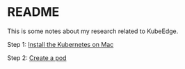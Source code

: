# README

This is some notes about my research related to KubeEdge.

Step 1: [Install the Kubernetes on Mac](Kubernetes/Kubernetes.md)

Step 2: [Create a pod](CreatePod/CreatePod.md)
